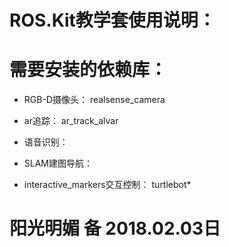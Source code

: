 # ROS.Kit教学套使用说明：

# 需要安装的依赖库：
* RGB-D摄像头：
realsense_camera

* ar追踪：
ar_track_alvar

* 语音识别：

* SLAM建图导航：

* interactive_markers交互控制：
turtlebot*

# 阳光明媚 备 2018.02.03日





















